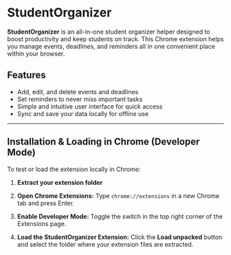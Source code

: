# StudentOrganizer

**StudentOrganizer** is an all-in-one student organizer helper designed to boost productivity and keep students on track. This Chrome extension helps you manage events, deadlines, and reminders all in one convenient place within your browser.

## Features

* Add, edit, and delete events and deadlines
* Set reminders to never miss important tasks
* Simple and intuitive user interface for quick access
* Sync and save your data locally for offline use

---

## Installation & Loading in Chrome (Developer Mode)

To test or load the extension locally in Chrome:

1. **Extract your extension folder** 

2. **Open Chrome Extensions:**
   Type `chrome://extensions` in a new Chrome tab and press Enter.

3. **Enable Developer Mode:**
   Toggle the switch in the top right corner of the Extensions page.

4. **Load the StudentOrganizer Extension:**
   Click the **Load unpacked** button and select the folder where your extension files are extracted.


